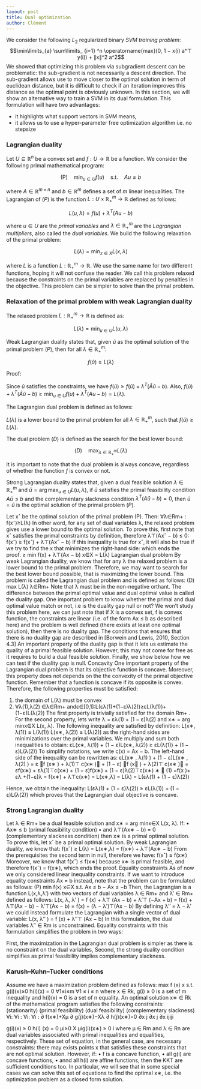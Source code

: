 ```yaml
---
layout: post
title: Dual optimization
author: Clément
---
```


We consider the following $L_ 2$ regularized binary *SVM training problem*:
$$\min\limits_{a} \sum\limits_ {i=1} ^n \operatorname{max}(0, 1 − x(i) a^⊤ y(i)) + ∥x∥^2 a^2$$
We showed that optimizing this problem via subgradient descent can be problematic: the sub-gradient is not necessarily a descent direction. The sub-gradient allows use to move closer to the optimal solution in term of euclidean distance, but it is difficult to check if an iteration improves this distance as the optimal point is obviously unknown. In this section, we will show an alternative way to train a SVM in its dual formulation. This formulation will have two advantages:
- it highlights what support vectors in SVM means,
- it allows us to use a hyper-parameter free optimization algorithm i.e. no stepsize

### Lagrangian duality

Let $U \subseteq \mathbb{R}^n$ be a convex set and $f: U \rightarrow \mathbb{R}$ be a function. We consider the following primal mathematical program:

$$\begin{equation}
\text{(P)} \quad \min_{u \in U} f(u) \quad \text{s.t.} \quad Au \le b
\end{equation}$$

where $A \in \mathbb{R}^{m \times n}$ and $b \in \mathbb{R}^m$ defines a set of $m$ linear inequalities. The Lagrangian of $(P)$ is the function $L: U \times \mathbb{R}^m_+ \rightarrow \mathbb{R}$ defined as follows:

$$\begin{equation}
L(u, \lambda) = f(u) + \lambda^T(Au - b)
\end{equation}$$

where $u \in U$ are the *primal variables* and $\lambda \in \mathbb{R}_ +^m$ are the *Lagrangian multipliers*, also called the *dual variables*. We build the following relaxation of the primal problem:

$$\begin{equation}
L(\lambda) = \min_{x \in X} L(x, \lambda)
\end{equation}$$

where $L$ is a function $L: \mathbb{R}^m_+ \rightarrow \mathbb{R}$. We use the same name for two different functions, hoping it will not confuse the reader. We call this problem relaxed because the constraints on the primal variables are replaced by penalties in the objective. This problem can be simpler to solve than the primal problem.

### Relaxation of the primal problem with weak Lagrangian duality

The relaxed problem $L : \mathbb{R}^m_+ \rightarrow \mathbb{R}$ is defined as:

$$\begin{equation}
L(\lambda) = \min_{u \in U} L(u, \lambda)
\end{equation}$$

Weak Lagrangian duality states that, given $\hat{u}$ as the optimal solution of the primal problem $(P)$, then for all $\lambda \in \mathbb{R}^m_+$:

$$\begin{equation}
f(\hat{u}) \geq L(\lambda)
\end{equation}$$

Proof:

Since $\hat{u}$ satisfies the constraints, we have $f(\hat{u}) \geq f(\hat{u}) + \lambda^T (\hat{A} \hat{u} - b)$. Also, $f(\hat{u}) + \lambda^T (\hat{A} \hat{u} - b) \geq \min_{u \in U} f(u) + \lambda^T(Au - b) = L(\lambda)$.

The Lagrangian dual problem is defined as follows:

$L(\lambda)$ is a lower bound to the primal problem for all $\lambda \in \mathbb{R}^m_+$, such that $f(\hat{u}) \geq L(\lambda)$.

The dual problem $(D)$ is defined as the search for the best lower bound:

$$\begin{equation}
(D) \quad \max_{\lambda \in \mathbb{R}^m_+} L(\lambda)
\end{equation}$$

It is important to note that the dual problem is always concave, regardless of whether the function $f$ is convex or not.

Strong Lagrangian duality states that, given a dual feasible solution $\lambda \in \mathbb{R}^m_+$ and $\bar{u} = \arg\max_{u \in U} L(u, \lambda)$, if $\bar{u}$ satisfies the primal feasibility condition $A\bar{u} \leq b$ and the complementary slackness condition $\lambda^T (A\bar{u} - b) = 0$, then $\bar{u} = \hat{u}$ is the optimal solution of the primal problem $(P)$.


Let xˆ be the optimal solution of the primal problem (P). Then: ∀λ∈Rm+ : f(xˆ)≥L(λ)
In other word, for any set of dual variables λ, the relaxed problem gives use a lower bound to the optimal solution. To prove this, first note that xˆ satisfies the primal constraints by definition, therefore λ⊤(Axˆ − b) ≤ 0:
f(xˆ) ≥ f(xˆ) + λ⊤(Axˆ − b)
If this inequality is true for xˆ, it will also be true if we try to find the x that minimizes the right-hand side:
which ends the proof.
≥ min f(x) + λ⊤(Ax − b) x∈X
= L(λ)
Lagrangian dual problem By weak Lagrangian duality, we know that for any λ the relaxed problem is a lower bound to the primal problem. Therefore, we may want to search for the best lower bound possible, that is maximizing the lower bound. This problem is called the Lagrangian dual problem and is defined as follows:
(D) max L(λ) λ∈Rm+
Note that λ must be in the non-negative orthant. The difference between the primal optimal value and dual optimal value is called the duality gap. One important problem to know whether the primal and dual optimal value match or not, i.e is the duality gap null or not? We won’t study this problem here, we can just note that if X is a convex set, f is convex function, the constraints are linear (i.e. of the form Ax ≤ b as described here) and the problem is well defined (there exists at least one optimal solution), then there is no duality gap. The conditions that ensures that there is no duality gap are described in [Borwein and Lewis, 2010, Section 4.3] An important property of the duality gap is that it lets us estimate the quality of a primal feasible solution. However, this may not come for free as it requires to build a dual feasible solution. Finally, we show below how we can test if the duality gap is null.
Concavity One important property of the Lagrangian dual problem is that its objective function is concave. Moreover, this property does not depends on the the convexity of the primal objective function. Remember that a function is concave if its opposite is convex. Therefore, the following properties must be satisfied:
1. the domain of L(λ) must be convex
2. ∀λ(1),λ(2) ∈λ∈Rm+ andε∈[0,1]:L(ελ(1)+(1−ε)λ(2))≥εL(λ(1))+(1−ε)L(λ(2))
The first property is trivially satisfied for the domain Rm+ .
For the second property, lets write λ = ελ(1) + (1 − ε)λ(2) and x∗ = arg minx∈X L(x, λ). The following
inequality are satisfied by definition:
L(x∗, λ(1)) ≥ L(λ(1)) L(x∗, λ(2)) ≥ L(λ(2))
as the right-hand sides are minimizations over the primal variables. We multiply and sum both inequalities to obtain:
εL(x∗, λ(1)) + (1 − ε)L(x∗, λ(2)) ≥ εL(λ(1)) + (1 − ε)L(λ(2))
To simplify notations, we write c(x) = Ax − b. The left-hand side of the inequality can be rewritten as:
εL(x∗ , λ(1) ) + (1 − ε)L(x∗ , λ(2) ) = ε f (x∗ ) + λ(1)⊤ c(x∗ ) + (1 − ε) f (x∗ ) + λ(2)⊤ c(x∗ )
= εf(x∗) + ελ(1)⊤c(x∗) + (1 − ε)f(x∗) + (1 − ε)λ(2)⊤c(x∗)
∗  (1)
=f(x )+ ελ +(1−ε)λ
= f(x∗) + λ⊤c(x∗)
= L(x∗,λ)
= L(λ)
= L(ελ(1) + (1 − ε)λ(2))

Hence, we obtain the inequality:
L(ελ(1) + (1 − ε)λ(2)) ≥ εL(λ(1)) + (1 − ε)L(λ(2)) which proves that the Lagrangian dual objective is concave.

### Strong Lagrangian duality

Let λ ∈ Rm+ be a dual feasible solution and x∗ = arg minx∈X L(x, λ). If: • Ax∗ ≤ b (primal feasibility condition)
• and λ⊤(Ax∗ − b) = 0 (complementary slackness condition)
then x∗ is a primal optimal solution. To prove this, let xˆ be a primal optimal solution. By weak Lagrangian duality, we know that:
f(xˆ) ≥ L(λ)
= L(x∗,λ)
= f(x∗) + λ⊤(Ax∗ − b) From the prerequisites the second term in null, therefore we have:
f(xˆ) ≥ f(x∗)
Moreover, we know that f(xˆ) ≤ f(x∗) because x∗ is primal feasible, and therefore f(xˆ) = f(x∗), which ends
the proof.
Equality constraints As of now we only considered linear inequality constraints. If we want to introduce
equality constraints Ax = b instead, note that the problem can be formulated as follows: (P) min f(x)
x∈X
s.t. Ax ≤ b
− Ax ≤ −b
Then, the Lagrangian is a function L(x,λ,λ′) with two vectors of dual variables λ ∈ Rm+ and λ′ ∈ Rm+ defined
as follows:
L(x, λ, λ′ ) = f (x) + λ⊤ (Ax − b) + λ′⊤ (−Ax + b) = f(x) + λ⊤(Ax − b) − λ′⊤(Ax − b)
= f(x) + (λ − λ′)⊤(Ax − b)
By defining λ′′ = λ − λ′ we could instead formulate the Lagrangian with a single vector of dual variable:
L(x, λ′′ ) = f (x) + λ′′⊤ (Ax − b)
In this formulation, the dual variables λ′′ ∈ Rm is unconstrained. Equality constraints with this formulation simplifies the problem in two ways:

First, the maximization in the Lagrangian dual problem is simpler as there is no constraint on the dual variables,
Second, the strong duality condition simplifies as primal feasibility implies complementary slackness.


### Karush–Kuhn–Tucker conditions
Assume we have a maximization problem defined as follows:
max f (x) x
s.t. g(i)(x)≥0 h(i)(x) = 0
∀1≤i≤m ∀1 ≤ i ≤ n
where x ∈ Rk, g(i) ≥ 0 is a set of m inequality and h(i)(x) = 0 is a set of n equality. An optimal solution x∗ ∈ Rk of the mathematical program satisfies the following constraints:
(stationarity) (primal feasibility)
(dual feasibility) (complementary slackness)
∀i:
∀i : ∀i: ∀i :
∂ f(x∗)+Xμ ∂ g(j)(x∗)−Xλ ∂ h(j)(x∗)=0 ∂x j ∂x j ∂x
ijiji

g(i)(x) ≥ 0 h(i) (x) = 0 μi≥0
X μig(i)(x∗) ≥ 0 i
where μ ∈ Rm and λ ∈ Rn are dual variables associated with primal inequalities and equalities, respectively. These set of equation, in the general case, are necessary constraints: there may exists points x that satisfies these constraints that are not optimal solution. However, if:
• f is a concave function,
• all g(i) are concave functions,
• annd all h(i) are affine functions,
then the KKT are sufficient conditions too. In particular, we will see that in some special cases we can solve this set of equations to find the optimal x∗, i.e. the optimization problem as a closed form solution.

